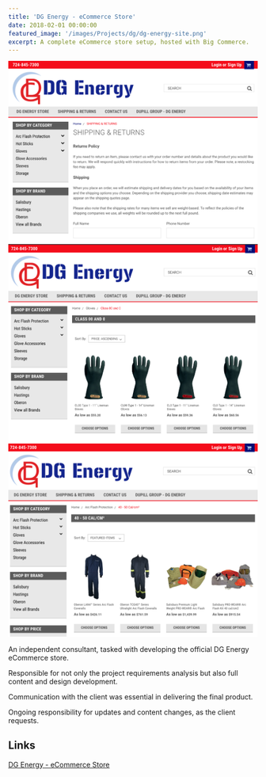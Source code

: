 ```yaml
---
title: 'DG Energy - eCommerce Store'
date: 2018-02-01 00:00:00
featured_image: '/images/Projects/dg/dg-energy-site.png'
excerpt: A complete eCommerce store setup, hosted with Big Commerce.
---
```


<div class="gallery" data-columns="3">
	<img src="/images/Projects/dg/1.png">
	<img src="/images/Projects/dg/2.png">
	<img src="/images/Projects/dg/3.png">
</div>


An independent consultant, tasked with developing the official DG Energy eCommerce store. 

Responsible for not only the project requirements analysis but also full content and design development. 

Communication with the client was essential in delivering the final product. 

Ongoing responsibility for updates and content changes, as the client requests.


## Links


<a href="http://dg-energy9.mybigcommerce.com/" class="button button--large">DG Energy - eCommerce Store</a> 